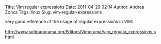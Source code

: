 Title: Vim regular expressions
Date: 2011-04-29 02:14
Author: Andrea Zonca
Tags: linux
Slug: vim-regular-expressions

<p>
 very good reference of the usage of regular expressions in VIM:
 <br/>
 <br/>
 <a href="http://www.softpanorama.org/Editors/Vimorama/vim_regular_expressions.shtml">
  http://www.softpanorama.org/Editors/Vimorama/vim_regular_expressions.shtml
 </a>
</p>
